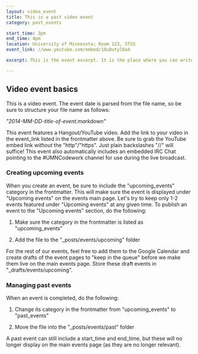 ```yaml
---
layout: video_event
title: This is a past video event
category: past_events

start_time: 3pm
end_time: 4pm
location: University of Minnesota; Room 123, STSS
event_link: //www.youtube.com/embed/18uDutylDa4

excerpt: This is the event excerpt. It is the place where you can write up a few details about the event to display on the main events page.

---
```


## Video event basics
This is a video event.  The event date is parsed from the file name, so be sure to structure your file name as follows:

*"2014-MM-DD-title-of-event.markdown"*

This event features a Hangout/YouTube video.  Add the link to your video in the event_link listed in the frontmatter above. Be sure to grab the YouTube embed link *without* the "http"/"https".  Just plain backslashes "//" will suffice!  This event also automatically includes an embedded IRC Chat pointing to the #UMNCodework channel for use during the live broadcast.


### Creating upcoming events
When you create an event, be sure to include the "upcoming_events" category in the frontmatter.  This will make sure the event is displayed under "Upcoming events" on the events main page.  Let's try to keep only 1-2 events featured under "Upcoming events" at any given time.  To publish an event to the "Upcoming events" section, do the following:

1. Make sure the category in the frontmatter is listed as "upcoming_events"

2. Add the file to the "_posts/events/upcoming" folder 

For the rest of our events, feel free to add them to the Google Calendar and create drafts of the event pages to "keep in the queue" before we make them live on the main events page.  Store these draft events in "_drafts/events/upcoming".



### Managing past events
When an event is completed, do the following:

1. Change its category in the frontmatter from "upcoming_events" to "past_events"

2. Move the file into the "_posts/events/past" folder

A past event can still include a start_time and end_time, but these will no longer display on the main events page (as they are no longer relevant).
